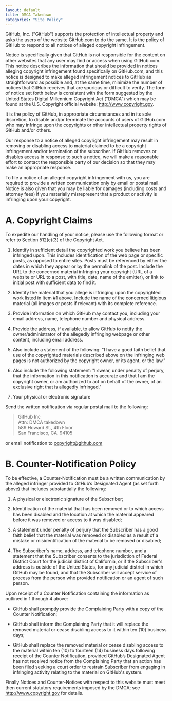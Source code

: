 ```yaml
---
layout: default
title: DMCA Takedown
categories: "Site Policy"
---
```


GitHub, Inc. ("GitHub") supports the protection of intellectual property and asks the users of the website GitHub.com to do the same. It is the policy of GitHub to respond to all notices of alleged copyright infringement.

Notice is specifically given that GitHub is not responsible for the content on other websites that any user may find or access when using GitHub.com. This notice describes the information that should be provided in notices alleging copyright infringement found specifically on GitHub.com, and this notice is designed to make alleged infringement notices to GitHub as straightforward as possible and, at the same time, minimize the number of notices that GitHub receives that are spurious or difficult to verify. The form of notice set forth below is consistent with the form suggested by the United States Digital Millennium Copyright Act ("DMCA") which may be found at the U.S. Copyright official website: <http://www.copyright.gov>.

It is the policy of GitHub, in appropriate circumstances and in its sole discretion, to disable and/or terminate the accounts of users of GitHub.com who may infringe upon the copyrights or other intellectual property rights of GitHub and/or others.

Our response to a notice of alleged copyright infringement may result in removing or disabling access to material claimed to be a copyright infringement and/or termination of the subscriber. If GitHub removes or disables access in response to such a notice, we will make a reasonable effort to contact the responsible party of our decision so that they may make an appropriate response.

To file a notice of an alleged copyright infringement with us, you are required to provide a written communication only by email or postal mail. Notice is also given that you may be liable for damages (including costs and attorney fees) if you materially misrepresent that a product or activity is infringing upon your copyright.

A. Copyright Claims
===================

To expedite our handling of your notice, please use the following format or refer to Section 512(c)(3) of the Copyright Act.

1. Identify in sufficient detail the copyrighted work you believe has been infringed upon. This includes identification of the web page or specific posts, as opposed to entire sites. Posts must be referenced by either the dates in which they appear or by the permalink of the post. Include the URL to the concerned material infringing your copyright (URL of a website or URL to a post, with title, date, name of the emitter), or link to initial post with sufficient data to find it.

2. Identify the material that you allege is infringing upon the copyrighted work listed in Item #1 above. Include the name of the concerned litigious material (all images or posts if relevant) with its complete reference.

3. Provide information on which GitHub may contact you, including your email address, name, telephone number and physical address.

4. Provide the address, if available, to allow GitHub to notify the owner/administrator of the allegedly infringing webpage or other content, including email address.

5. Also include a statement of the following: "I have a good faith belief that use of the copyrighted materials described above on the infringing web pages is not authorized by the copyright owner, or its agent, or the law."

6. Also include the following statement: "I swear, under penalty of perjury, that the information in this notification is accurate and that I am the copyright owner, or am authorized to act on behalf of the owner, of an exclusive right that is allegedly infringed."

7. Your physical or electronic signature

Send the written notification via regular postal mail to the following:

> GitHub Inc <br>
> Attn: DMCA takedown <br>
> 589 Howard St., 4th Floor <br>
> San Francisco, CA. 94105

or email notification to <copyright@github.com>

B. Counter-Notification Policy
==============================

To be effective, a Counter-Notification must be a written communication by the alleged infringer provided to GitHub’s Designated Agent (as set forth above) that includes substantially the following:

1. A physical or electronic signature of the Subscriber;

2. Identification of the material that has been removed or to which access has been disabled and the location at which the material appeared before it was removed or access to it was disabled;

3. A statement under penalty of perjury that the Subscriber has a good faith belief that the material was removed or disabled as a result of a mistake or misidentification of the material to be removed or disabled;

4. The Subscriber's name, address, and telephone number, and a statement that the Subscriber consents to the jurisdiction of Federal District Court for the judicial district of California, or if the Subscriber's address is outside of the United States, for any judicial district in which GitHub may be found, and that the Subscriber will accept service of process from the person who provided notification or an agent of such person.

Upon receipt of a Counter Notification containing the information as outlined in 1 through 4 above:

* GitHub shall promptly provide the Complaining Party with a copy of the Counter Notification;

* GitHub shall inform the Complaining Party that it will replace the removed material or cease disabling access to it within ten (10) business days;

* GitHub shall replace the removed material or cease disabling access to the material within ten (10) to fourteen (14) business days following receipt of the Counter Notification, provided GitHub’s Designated Agent has not received notice from the Complaining Party that an action has been filed seeking a court order to restrain Subscriber from engaging in infringing activity relating to the material on GitHub's system.

Finally Notices and Counter-Notices with respect to this website must meet then current statutory requirements imposed by the DMCA; see <http://www.copyright.gov> for details.
